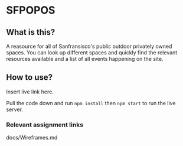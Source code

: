 # SFPOPOS

## What is this?

A reasource for all of Sanfransisco's public outdoor privately owned spaces. 
You can look up different spaces and quickly find the relevant resources available
and a list of all events happening on the site.

## How to use?

Insert live link here.

Pull the code down and run `npm install` then `npm start` to run the live server.

### Relevant assignment links

docs/Wireframes.md